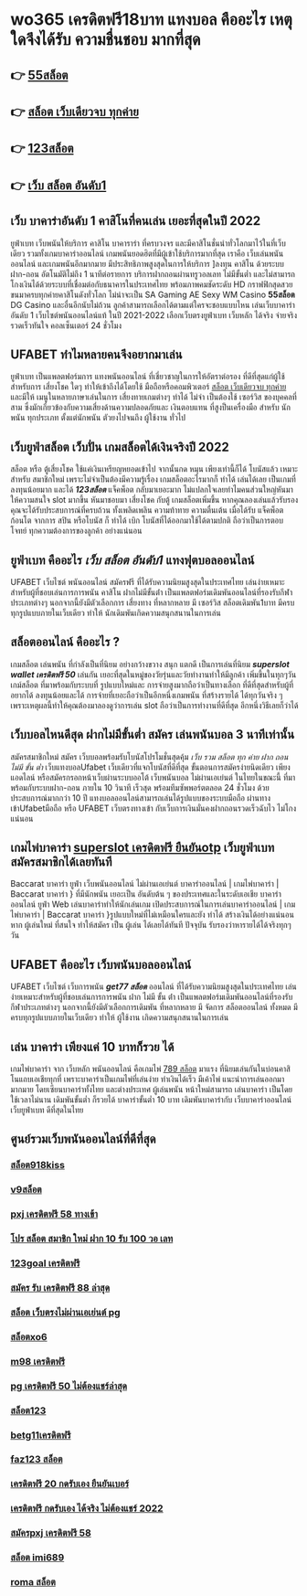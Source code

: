 # wo365 เครดิตฟรี18บาท  แทงบอล คืออะไร  เหตุใดจึงได้รับ ความชื่นชอบ มากที่สุด

## 👉 [55สล็อต](https://mabet.net/)
## 👉 [สล็อต เว็บเดียวจบ ทุกค่าย](https://mabet.net/credit-free-100/)
## 👉 [123สล็อต](https://member.mabet.net/?action=login)
## 👉 [เว็บ สล็อต อันดับ1](https://mabet.net/register/)

## เว็บ บาคาร่าอันดับ 1 คาสิโนที่คนเล่น เยอะที่สุดในปี 2022

 ยูฟ่าเบท   เว็บพนันให้บริการ  คาสิโน บาคาราร่า ที่ครบวงจร และมีคาสิโนชั่นนำทั่วโลกมาไว้ในที่เว็บเดียว รวมทั้งเกมบาคาร่าออนไลน์ เกมพนันยอดฮิตที่มีผู้เข้าใช้บริการมากที่สุด เราคือ  เว็บเล่นพนันออนไลน์  และเกมพนันอีกมากมาย มีประสิทธิภาพสูงสุดในการให้บริการ  ]ลงทุน  คาสิโน ด้วยระบบ ฝาก-ถอน อัตโนมัติไม่ถึง 1 นาทีต่อรายการ  บริการฝากถอนผ่านทรูวอลเลท ไม่มีขั้นต่ำ   และไม่สามารถโกงเงินได้ด้วยระบบที่เชื่อมต่อกับธนาคารในประเทศไทย พร้อมภาพคมชัดระดับ HD กราฟฟิกสุดสวย ขนมาครบทุกค่ายคาสิโนดังทั่วโลก ไม่น่าจะเป็น SA Gaming AE Sexy WM Casino **55สล็อต** DG Casino และอื่นอีกนับไม่ถ้วน ลูกค้าสามารถเลือกได้ตามแต่ใครจะชอบแบบไหน เล่นเว็บบาคาร่าอันดับ 1  เว็บไซต์พนันออนไลน์แท้ ในปี 2021-2022 เลือกเว็บตรงยูฟ่าเบท  เว็บหลัก ได้จริง จ่ายจริง รวดเร็วทันใจ คอลเซ็นเตอร์ 24 ชั่วโมง


## UFABET ทำไมหลายคนจึงอยากมาเล่น
 ยูฟ่าเบท  เป็นแพลตฟอร์มการ แทงพนันออนไลน์ ที่เชี่ยวชาญในการให้อัตราต่อรอง ที่ดีที่สุดแก่ผู้ใช้ สำหรับการ เสี่ยงโชค ใดๆ   ทำให้เข้าถึงได้โดยใช้  มือถือหรือคอมพิวเตอร์ [สล็อต เว็บเดียวจบ ทุกค่าย](https://member.mabet.net/?action=login) และมีให้  เมนูในหลายภาษาเล่นในการ  เสี่ยงทายเกมต่างๆ  ทำได้ ไม่จำ เป็นต้องใช้ เซอร์วิส ของบุคคลที่สาม ซึ่งมักเกี่ยวข้องกับความเสี่ยงด้านความปลอดภัยและ  เงินตอบแทน ที่สูงป็นเครื่องมือ สำหรับ นักพนัน ทุกประเภท ตั้งแต่นักพนัน ตัวยงไปจนถึง ผู้ใช้งาน ทั่วไป


## เว็บยูฟ่าสล็อต  เว็บปั่น เกมสล็อตได้เงินจริงปี 2022

สล็อต หรือ ตู้เสี่ยงโชค ใช้แค่เงินเหรียญหยอดเข้าไป จากนั้นกด  หมุน  เพียงเท่านี้ก็ได้ โบนัสแล้ว เหมาะสำหรับ สมาชิกใหม่ เพราะไม่จำเป็นต้องมีความรู้เรื่อง เกมสล็อตอะไรมากก็ ทำได้ เล่นได้เลย เป็นเกมที่ลงทุนน้อยมาก และได้ ***123สล็อต*** แจ็คพ็อต กลับมาเยอะมาก ไม่แปลกใจเลยทำไมคนส่วนใหญ่หันมาให้ความสนใจ slot มากขึ้น หันมาชอบมา เสี่ยงโชค กับตู้  เกมสล็อตเพิ่มขึ้น หากคุณลองเล่นแล้วรับรองคุณจะได้รับประสบการณ์ที่ครบถ้วน ทั้งเพลิดเพลิน  ความท้าทาย ความตื่นเต้น เมื่อได้รับ แจ็คพ็อต ก้อนโต จากการ  สปิน หรือโบนัส  ก็ ทำได้  เบิก  โบนัสที่ได้ออกมาใช้ได้ตามปกติ ถือว่าเป็นการตอบโจทย์ ทุกความต้องการของลูกค้า อย่างแน่นอน 


## ยูฟ่าเบท คืออะไร  *เว็บ สล็อต อันดับ1* แทงฟุตบอลออนไลน์


UFABET เว็บไซต์   พนันออนไลน์ สมัครฟรี  ที่ได้รับความนิยมสูงสุดในประเทศไทย เล่นง่ายเหมาะสำหรับผู้ที่ชอบเล่นการการพนัน  คาสิโน ฝากไม่มีขั้นต่ํา  เป็นแพลตฟอร์มเดิมพันออนไลน์ที่รองรับกีฬาประเภทต่างๆ นอกจากนี้ยังมีตัวเลือกการ เสี่ยงทาง ที่หลากหลาย มี เซอร์วิส   สล็อตเดิมพัน1บาท มีครบทุกรูปแบบภายในเว็บเดียว ทำให้  นักเดิมพันเกิดความสนุกสนานในการเล่น


## สล็อตออนไลน์ คืออะไร ?

 เกมสล็อต  เล่นพนัน ที่กำลังเป็นที่นิยม อย่างกว้างขวาง สนุก   แตกดี  เป็นการเล่นที่นิยม ***superslot wallet เครดิตฟรี 50*** เล่นกัน เยอะที่สุดในหมู่ของวัยรุ่นและวัยทำงานทำให้มีลูกค้า เพิ่มขึ้นในทุกๆวัน  เกม์สล็อต ที่มาพร้อมกับระบบที่ รูปแบบใหม่และ การจ่ายสูงมากถือว่าเป็นทางเลือก ที่ดีที่สุดสำหรับผู้ที่ อยากได้ ลงทุนน้อยและได้ การจ่ายที่เยอะถือว่าเป็นอีกหนึ่งเกมพนัน ที่สร้างรายได้ ได้ทุกวันจริง ๆ เพราะเหตุผลนี้ทำให้คุณต้องมาลองดูว่าการเล่น slot ถือว่าเป็นการทำงานที่ดีที่สุด อีกหนึ่งวิธีเลยก็ว่าได้

##  เว็บบอลไหนดีสุด ฝากไม่มีขั้นต่ำ สมัคร เล่นพนันบอล  3 นาทีเท่านั้น

สมัครสมาชิกใหม่ สมัคร เว็บบอลพร้อมรับโบนัสโปรโมชั่นสุดคุ้ม *เว็บ รวม สล็อต ทุก ค่าย ฝาก ถอน ไม่มี ขั้น ต่ำ* เว็บแทงบอลUfabet เว็บเดียวที่แจกโบนัสที่ดีที่สุด ขั้นตอนการสมัครง่ายนิดเดียว เพียงแอดไลน์ หรือสมัครกรอกหน้าเว็บผ่านระบบออโต้ เว็บพนันบอล ไม่ผ่านเอเย่นต์ ในไทยในขณะนี้ ที่มาพร้อมกับระบบฝาก-ถอน ภายใน 10 วินาที เร็วสุด พร้อมทีมซัพพอร์ตตลอด 24 ชั่วโมง ด้วยประสบการณ์มากกว่า 10 ปี แทงบอลออนไลน์สามารถเล่นได้รูปแบบของระบบมือถือ ผ่านทางเข้าUfabetมือถือ หรือ  UFABET เว็บตรงทางเข้า กับเว็บการเงินมั่นคงฝากถอนรวดเร็วฉับไว ไม่โกงแน่นอน


##  เกมไพ่บาคาร่า [superslot เครดิตฟรี ยืนยันotp](https://mabet.net/credit-free-new/)   เว็บยูฟ่าเบท สมัครสมาชิกได้เลยทันที

 Baccarat บาคาร่า   ยูฟ่า เว็บพนันออนไลน์ ไม่ผ่านเอเย่นต์  บาคาร่าออนไลน์ | เกมไพ่บาคาร่า | Baccarat บาคาร่า } ที่มีนักพนัน  เยอะเป็น อันดับต้น ๆ ของประเทศและในระดับเอเชีย บาคาร่าออนไลน์  ยูฟ่า Web เล่นบาคาร่าทำให้นักเล่นเกม เปิดประสบการณ์ในการเล่นบาคาร่าออนไลน์ | เกมไพ่บาคาร่า | Baccarat บาคาร่า }รูปแบบใหม่ที่ไม่เหมือนใครและยัง  ทำได้ สร้างเงินได้อย่างแน่นอน หาก ผู้เล่นใหม่ ที่สนใจ   ทำให้สมัคร  เป็น ผู้เล่น ได้เลยได้ทันที  ปัจจุบัน  รับรองว่าหารายได้ได้จริงทุกๆวัน


## UFABET คืออะไร เว็บพนันบอลออนไลน์

UFABET เว็บไซต์ เว็บการพนัน ***get77 สล็อต*** ออนไลน์  ที่ได้รับความนิยมสูงสุดในประเทศไทย เล่นง่ายเหมาะสำหรับผู้ที่ชอบเล่นการการพนัน  ฝาก ไม่มี ขั้น ต่ํา เป็นแพลตฟอร์มเดิมพันออนไลน์ที่รองรับกีฬาประเภทต่างๆ นอกจากนี้ยังมีตัวเลือกการเดิมพัน ที่หลากหลาย มี จัดการ  สล็อตออนไลน์ ทั้งหมด  มีครบทุกรูปแบบภายในเว็บเดียว ทำให้ ผู้ใช้งาน เกิดความสนุกสนานในการเล่น

## เล่น บาคาร่า เพียงแค่ 10 บาทก็รวย ได้

 เกมไพ่บาคาร่า  จาก  เว็บหลัก พนันออนไลน์ คือเกมไพ่ [789 สล็อต](https://mabet.net/credit-free-50/)  มาแรง  ที่นิยมเล่นกันในบ่อนคาสิโนแถบเอเชียทุกที่  เพราะบาคาร่าเป็นเกมไพ่ที่เล่นง่าย ทำเงินได้เร็ว มีเค้าไพ่   แนะนำการเล่นออกมามากมาย โดยเซียนบาคาร่าทั้งไทย และต่างประเทศ  ผู้เล่นพนัน หน้าใหม่สามารถ เล่นบาคาร่า เป็นโดยใช้เวลาไม่นาน เดิมพันขั้นต่ำ ก็รวยได้ บาคาร่าขั้นต่ำ 10 บาท เดิมพันบาคาร่ากับ เว็บบาคาร่าออนไลน์  เว็บยูฟ่าเบท ดีที่สุดในไทย


## ศูนย์รวมเว็บพนันออนไลน์ที่ดีที่สุด

### [สล็อต918kiss](https://atom.io/themes/MABET.net%20สล็อตแจกโบนัส%20bmk999%20เครดิตฟรี%20008%20สล็อต%20ฝาก%2020%20รับ%20100%20แตกหนัก)
### [v9สล็อต](https://atom.io/themes/MABET.net%20สล็อตแจกโบนัส%20สล็อต%20เข้าสู่ระบบ%20008%20สล็อต%20ฝาก%2020%20รับ%20100%20แตกหนัก)
### [pxj เครดิตฟรี 58 ทางเข้า](https://atom.io/themes/MABET.net%20สล็อตแจกโบนัส%20สล็อตpg168%20008%20สล็อต%20ฝาก%2020%20รับ%20100%20แตกหนัก)
### [โปร สล็อต สมาชิก ใหม่ ฝาก 10 รับ 100 วอ เลท](https://atom.io/themes/MABET.net%20สล็อตแจกโบนัส%20v9v9%20superslot%20เครดิตฟรี50%20008%20สล็อต%20ฝาก%2020%20รับ%20100%20แตกหนัก)
### [123goal เครดิตฟรี](https://atom.io/themes/MABET.net%20สล็อตแจกโบนัส%20asia999%20เครดิตฟรี%20008%20สล็อต%20ฝาก%2020%20รับ%20100%20แตกหนัก)
### [สมัคร รับ เครดิตฟรี 88 ล่าสุด](https://atom.io/themes/MABET.net%20สล็อตแจกโบนัส%20เครดิตฟรี%20กดรับ%20เอง300%202021%20008%20สล็อต%20ฝาก%2020%20รับ%20100%20แตกหนัก)
### [สล็อต เว็บตรงไม่ผ่านเอเย่นต์ pg](https://atom.io/themes/MABET.net%20สล็อตแจกโบนัส%20เครดิตฟรี%20ไม่ต้องฝาก%20ไม่ต้องแชร์%202022%20กดรับเอง%20008%20สล็อต%20ฝาก%2020%20รับ%20100%20แตกหนัก)
### [สล็อตxo6](https://atom.io/themes/MABET.net%20สล็อตแจกโบนัส%20lucabet%20เครดิตฟรี%20008%20สล็อต%20ฝาก%2020%20รับ%20100%20แตกหนัก)
### [m98 เครดิตฟรี](https://atom.io/themes/MABET.net%20สล็อตแจกโบนัส%20wowgame%20เครดิตฟรี%20008%20สล็อต%20ฝาก%2020%20รับ%20100%20แตกหนัก)
### [pg เครดิตฟรี 50 ไม่ต้องแชร์ล่าสุด](https://atom.io/themes/MABET.net%20สล็อตแจกโบนัส%20superslot%20เครดิตฟรี%2020%20otp%20008%20สล็อต%20ฝาก%2020%20รับ%20100%20แตกหนัก)
### [สล็อต123](https://atom.io/themes/MABET.net%20สล็อตแจกโบนัส%20lava%20เครดิตฟรี%20100%20ล่าสุด%20008%20สล็อต%20ฝาก%2020%20รับ%20100%20แตกหนัก)
### [betg11เครดิตฟรี](https://atom.io/themes/MABET.net%20สล็อตแจกโบนัส%20allslot%20wallet%20เครดิตฟรี%2050%20008%20สล็อต%20ฝาก%2020%20รับ%20100%20แตกหนัก)
### [faz123 สล็อต](https://atom.io/themes/MABET.net%20สล็อตแจกโบนัส%20เครดิตฟรี%20กดรับเอง%20ทุก%20ชั่วโมง%20008%20สล็อต%20ฝาก%2020%20รับ%20100%20แตกหนัก)
### [เครดิตฟรี 20 กดรับเอง ยืนยันเบอร์](https://atom.io/themes/MABET.net%20สล็อตแจกโบนัส%20เครดิตฟรี%2050%20008%20สล็อต%20ฝาก%2020%20รับ%20100%20แตกหนัก)
### [เครดิตฟรี กดรับเอง ได้จริง ไม่ต้องแชร์ 2022](https://atom.io/themes/MABET.net%20สล็อตแจกโบนัส%20sa%20เครดิตฟรี%20100%20ไม่ต้องแชร์%20008%20สล็อต%20ฝาก%2020%20รับ%20100%20แตกหนัก)
### [สมัครpxj เครดิตฟรี 58](https://atom.io/themes/MABET.net%20สล็อตแจกโบนัส%20สยาม99%20เครดิตฟรี%20008%20สล็อต%20ฝาก%2020%20รับ%20100%20แตกหนัก)
### [สล็อต imi689](https://atom.io/themes/MABET.net%20สล็อตแจกโบนัส%20เครดิตฟรี%2030%20ทำยอด%20300%20ถอน%20150%20008%20สล็อต%20ฝาก%2020%20รับ%20100%20แตกหนัก)
### [roma สล็อต](https://atom.io/themes/MABET.net%20สล็อตแจกโบนัส%20thesun%20168.com%20สล็อต%20008%20สล็อต%20ฝาก%2020%20รับ%20100%20แตกหนัก)